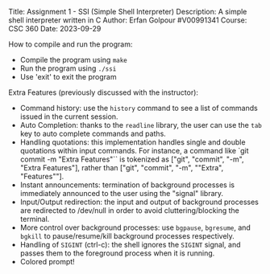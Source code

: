 Title: Assignment 1 - SSI (Simple Shell Interpreter)
Description: A simple shell interpreter written in C
Author: Erfan Golpour #V00991341
Course: CSC 360
Date: 2023-09-29

How to compile and run the program:
- Compile the program using `make`
- Run the program using `./ssi`
- Use 'exit' to exit the program

Extra Features (previously discussed with the instructor):
- Command history: use the `history` command to see a list of commands issued in the current session.
- Auto Completion: thanks to the `readline` library, the user can use the `tab` key to auto complete commands and paths.
- Handling quotations: this implementation handles single and double quotations within input commands. For instance, a command like `git commit -m "Extra Features"`` is tokenized as ["git", "commit", "-m", "Extra Features"], rather than ["git", "commit", "-m", ""Extra", "Features""].
- Instant announcements: termination of background processes is immediately announced to the user using the "signal" library.
- Input/Output redirection: the input and output of background processes are redirected to /dev/null in order to avoid cluttering/blocking the terminal.
- More control over background processes: use `bgpause`, `bgresume`, and `bgkill` to pause/resume/kill background processes respectively.
- Handling of `SIGINT` (ctrl-c): the shell ignores the `SIGINT` signal, and passes them to the foreground process when it is running.
- Colored prompt!